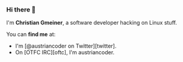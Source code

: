 ### Hi there 👋

I'm **Christian Gmeiner**, a software developer hacking on Linux stuff.

You can **find me** at:

- I'm [@austriancoder on Twitter][twitter].
- On [OTFC IRC][oftc], I'm austriancoder.

<!--
**austriancoder/austriancoder** is a ✨ _special_ ✨ repository because its `README.md` (this file) appears on your GitHub profile.

Here are some ideas to get you started:

- 🔭 I’m currently working on ...
- 🌱 I’m currently learning ...
- 👯 I’m looking to collaborate on ...
- 🤔 I’m looking for help with ...
- 💬 Ask me about ...
- 📫 How to reach me: ...
- 😄 Pronouns: ...
- ⚡ Fun fact: ...
-->

